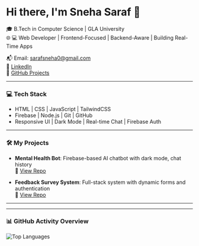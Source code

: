 # Hi there, I'm Sneha Saraf 👋

🎓 B.Tech in Computer Science | GLA University  
🌐 💻 Web Developer | Frontend-Focused | Backend-Aware | Building Real-Time Apps

📬 Email: sarafsneha0@gmail.com  
🔗 [LinkedIn](https://www.linkedin.com/in/sneha-saraf-7962b3286/)  
🔗 [GitHub Projects](https://github.com/sneha-024)

---

### 💻 Tech Stack
- HTML | CSS | JavaScript | TailwindCSS
- Firebase | Node.js | Git | GitHub
- Responsive UI | Dark Mode | Real-time Chat | Firebase Auth

---

### 🛠 My Projects
- **Mental Health Bot**: Firebase-based AI chatbot with dark mode, chat history  
  🔗 [View Repo](https://github.com/sneha-024/Mental-health-bot)

- **Feedback Survey System**: Full-stack system with dynamic forms and authentication  
  🔗 [View Repo](https://github.com/sneha-024/Feedback-Survey-System)

---
---

### 📊 GitHub Activity Overview



![Top Languages](https://github-readme-stats.vercel.app/api/top-langs/?username=sneha-024&layout=compact&theme=tokyonight)

